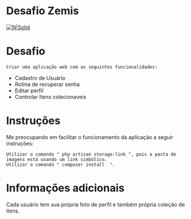 # Desafio Zemis

[![N|Solid](https://scontent.fsdu13-1.fna.fbcdn.net/v/t1.0-9/21463288_1452587918122550_3292900583786101309_n.png?_nc_cat=106&_nc_ht=scontent.fsdu13-1.fna&oh=dcfa217beb564f069862389fab8085c0&oe=5D1DAE36)](http://zem.is/)

# Desafio
    
    Criar uma aplicação web com as seguintes funcionalidades:
    
  - Cadastro de Usuário
  - Rotina de recuperar senha
  - Editar perfil
  - Controlar Itens colecionaveis


# Instruções
Me preocupando em facilitar o funcionamento da aplicação a seguir instruções:

    Utilizar o comando " php artisan storage:link ", pois a pasta de imagens está usando um link simbólico.
    Utilizar o comando " composer install  ".
    
# Informações adicionais

Cada usuário tem sua própria foto de perfil e também própria coleção de itens.


    
